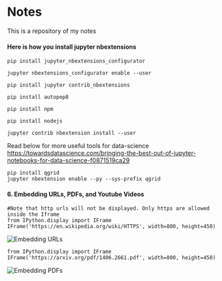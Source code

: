 # Notes
This is a repository of my notes

#### Here is how you install jupyter nbextensions
```
pip install jupyter_nbextensions_configurator

jupyter nbextensions_configurator enable --user

pip install jupyter contrib_nbextensions

pip install autopep8

pip install npm

pip install nodejs

jupyter contrib nbextension install --user

```

Read below for more useful tools for data-science
https://towardsdatascience.com/bringing-the-best-out-of-jupyter-notebooks-for-data-science-f0871519ca29


```
pip install qgrid
jupyter nbextension enable --py --sys-prefix qgrid
```


#### 6. Embedding URLs, PDFs, and Youtube Videos
```
#Note that http urls will not be displayed. Only https are allowed inside the Iframe
from IPython.display import IFrame
IFrame('https://en.wikipedia.org/wiki/HTTPS', width=800, height=450)
```
![Embedding URLs](https://miro.medium.com/max/658/1*hKNCLc-0g8HubqRZWdWr5Q.gif)

```
from IPython.display import IFrame
IFrame('https://arxiv.org/pdf/1406.2661.pdf', width=800, height=450)
```
![Embedding PDFs](https://miro.medium.com/max/641/1*Trjh8qyP9i0o4Z1LJYp8mg.png)

